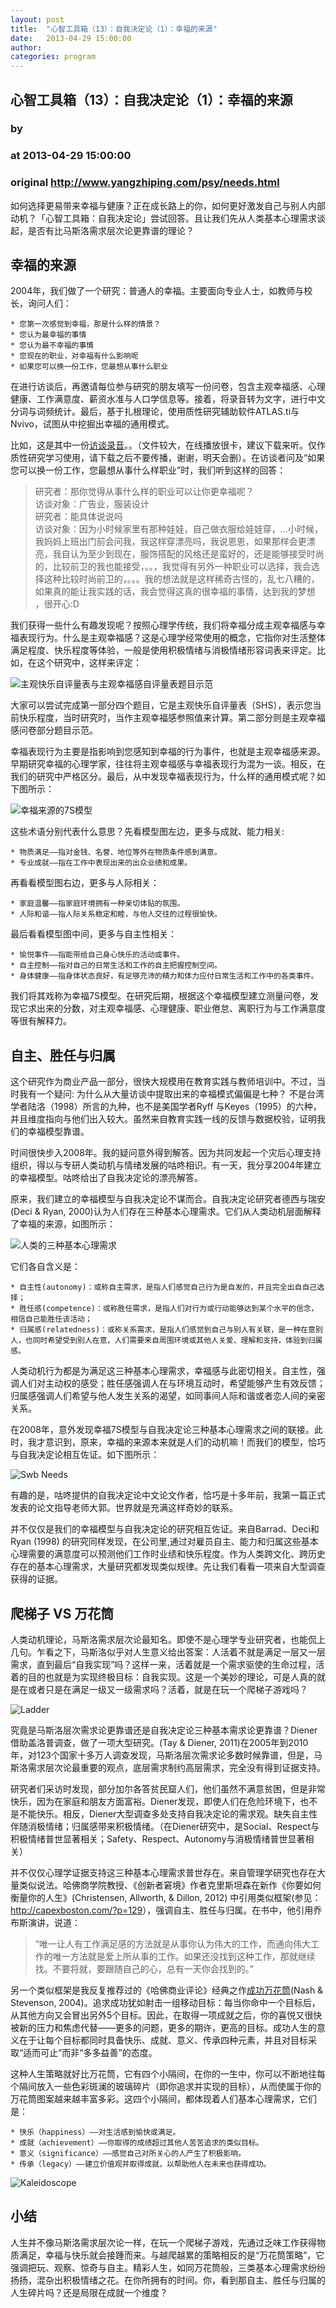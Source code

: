 ```yaml
---
layout: post
title:  "心智工具箱（13）：自我决定论（1）：幸福的来源"
date:   2013-04-29 15:00:00
author: 
categories: program
---
```


## 心智工具箱（13）：自我决定论（1）：幸福的来源
### by 
### at 2013-04-29 15:00:00
### original <http://www.yangzhiping.com/psy/needs.html>

<p>如何选择更易带来幸福与健康？正在成长路上的你，如何更好激发自己与别人内部动机？「心智工具箱：自我决定论」尝试回答。且让我们先从人类基本心理需求谈起，是否有比马斯洛需求层次论更靠谱的理论？</p>

<h2>幸福的来源</h2>

<p>2004年，我们做了一个研究：普通人的幸福。主要面向专业人士，如教师与校长，询问人们：</p>

<pre><code>* 您第一次感觉到幸福，那是什么样的情景？
* 您认为最幸福的事情
* 您认为最不幸福的事情
* 您现在的职业，对幸福有什么影响呢
* 如果您可以换一份工作，您最想从事什么职业
</code></pre>

<p>在进行访谈后，再邀请每位参与研究的朋友填写一份问卷，包含主观幸福感、心理健康、工作满意度、薪资水准与人口学信息等。接着，将录音转为文字，进行中文分词与词频统计。最后，基于扎根理论，使用质性研究辅助软件ATLAS.ti与Nvivo，试图从中挖掘出幸福的通用模式。</p>

<p>比如，这是其中一份<a href="http://www.yangzhiping.com/files/mp3/008.10.21.MP3">访谈录音</a>。。（文件较大，在线播放很卡，建议下载来听。仅作质性研究学习使用，请下载之后不要传播，谢谢，明天会删）。在访谈者问及“如果您可以换一份工作，您最想从事什么样职业”时，我们听到这样的回答：</p>

<blockquote><p>研究者：那你觉得从事什么样的职业可以让你更幸福呢？<br>
访谈对象：广告业，服装设计<br>
研究者：能具体说说吗  <br>
访谈对象：因为小时候家里有那种娃娃，自己做衣服给娃娃穿，...小时候，我妈妈上班出门前会问我，我这样穿漂亮吗，我说恩恩，如果那样会更漂亮，我自认为至少到现在，服饰搭配的风格还是蛮好的，还是能够接受时尚的，比较前卫的我也能接受，。。，我觉得有另外一种职业可以选择，我会选择这种比较时尚前卫的，。。。我的想法就是这样稀奇古怪的，乱七八糟的，如果真的能让我实践的话，我会觉得这真的很幸福的事情，达到我的梦想 ，很开心:D</p></blockquote>

<p>我们获得一些什么有趣发现呢？按照心理学传统，我们将幸福分成主观幸福感与幸福表现行为。什么是主观幸福感？这是心理学经常使用的概念，它指你对生活整体满足程度、快乐程度等体验，一般是使用积极情绪与消极情绪形容词表来评定。比如，在这个研究中，这样来评定：</p>

<p><img src="http://www.yangzhiping.com/images/sdt/shs.jpg" alt="主观快乐自评量表与主观幸福感自评量表题目示范"></p>

<p>大家可以尝试完成第一部分四个题目，它是主观快乐自评量表（SHS），表示您当前快乐程度，当时研究时，当作主观幸福感参照值来计算。第二部分则是主观幸福感问卷部分题目示范。</p>

<p>幸福表现行为主要是指影响到您感知到幸福的行为事件，也就是主观幸福感来源。早期研究幸福的心理学家，往往将主观幸福感与幸福表现行为混为一谈。相反，在我们的研究中严格区分。最后，从中发现幸福表现行为，什么样的通用模式呢？如下图所示：</p>

<p><img src="http://www.yangzhiping.com/images/sdt/swb-source.jpg" alt="幸福来源的7S模型"></p>

<p>这些术语分别代表什么意思？先看模型图左边，更多与成就、能力相关:</p>

<pre><code>* 物质满足——指对金钱、名誉、地位等外在物质条件感到满意。 
* 专业成就——指在工作中表现出来的出众业绩和成果。
</code></pre>

<p>再看看模型图右边，更多与人际相关：</p>

<pre><code>* 家庭温馨——指家庭环境拥有一种亲切体贴的氛围。 
* 人际和谐——指人际关系稳定和睦，与他人交往的过程很愉快。 
</code></pre>

<p>最后看看模型图中间，更多与自主性相关：</p>

<pre><code>* 愉悦事件——指能带给自己身心快乐的活动或事件。 
* 自主控制——指对自己的日常生活和工作的自主把握控制空间。 
* 身体健康——指身体状态良好，有足够充沛的精力和体力应付日常生活和工作中的各类事件。
</code></pre>

<p>我们将其戏称为幸福7S模型。在研究后期，根据这个幸福模型建立测量问卷，发现它求出来的分数，对主观幸福感、心理健康、职业倦怠、离职行为与工作满意度等很有解释力。</p>

<h2>自主、胜任与归属</h2>

<p>这个研究作为商业产品一部分，很快大规模用在教育实践与教师培训中。不过，当时我有一个疑问: 为什么从大量访谈中提取出来的幸福模式偏偏是七种？ 不是台湾学者陆洛（1998）所言的九种，也不是美国学者Ryff 与Keyes（1995）的六种，并且维度指向与他们出入较大。虽然来自教育实践一线的反馈与数据校验，证明我们的幸福模型靠谱。</p>

<p>时间很快步入2008年。我的疑问意外得到解答。因为共同发起一个灾后心理支持组织，得以与专研人类动机与情绪发展的咕咚相识。有一天，我分享2004年建立的幸福模型。咕咚给出了自我决定论的漂亮解答。</p>

<p>原来，我们建立的幸福模型与自我决定论不谋而合。自我决定论研究者德西与瑞安(Deci &amp; Ryan, 2000)认为人们存在三种基本心理需求。它们从人类动机层面解释了幸福的来源，如图所示：</p>

<p><img src="http://www.yangzhiping.com/images/sdt/needs.jpg" alt="人类的三种基本心理需求"></p>

<p>它们各自含义是：</p>

<pre><code>* 自主性(autonomy)：或称自主需求，是指人们感觉自己行为是自发的，并且完全出自自己选择；
* 胜任感(competence)：或称胜任需求，是指人们对行为或行动能够达到某个水平的信念，相信自己能胜任该活动；
* 归属感(relatedness)：或称关系需求，是指人们感觉到自己与别人有关联，是一种在意别人，也同时希望受到别人在意，人们需要来自周围环境或其他人关爱、理解和支持，体验到归属感。
</code></pre>

<p>人类动机行为都是为满足这三种基本心理需求，幸福感与此密切相关。自主性，强调人们对主动权的感受；胜任感强调人在与环境互动时，希望能够产生有效反馈；归属感强调人们希望与他人发生关系的渴望，如同事间人际和谐或者恋人间的亲密关系。</p>

<p>在2008年，意外发现幸福7S模型与自我决定论三种基本心理需求之间的联接。此时，我才意识到，原来，幸福的来源本来就是人们的动机嘛！而我们的模型，恰巧与自我决定论相互佐证。如下图所示：</p>

<p><img src="http://www.yangzhiping.com/images/sdt/swb-needs.jpg" alt="Swb Needs"></p>

<p>有趣的是，咕咚提供的自我决定论中文论文作者，恰巧是十多年前，我第一篇正式发表的论文指导老师大郭。世界就是充满这样奇妙的联系。</p>

<p>并不仅仅是我们的幸福模型与自我决定论的研究相互佐证。来自Barrad、Deci和Ryan (1998) 的研究同样发现，在公司里,通过对雇员自主、能力和归属这些基本心理需要的满意度可以预测他们工作时业绩和快乐程度。作为人类跨文化、跨历史存在的基本心理需求，大量研究都发现类似规律。先让我们看看一项来自大型调查获得的证据。</p>

<h2>爬梯子 VS 万花筒</h2>

<p>人类动机理论，马斯洛需求层次论最知名。即使不是心理学专业研究者，也能侃上几句。乍看之下，马斯洛似乎对人生意义给出答案：人活着不就是满足一层又一层需求，直到最后“自我实现”吗？这样一来，活着就是一个需求驱使的生命过程，活着的目的也就是为实现终极目标：自我实现。这是一个美妙的理论，可是人真的就是在或者只是在满足一级又一级需求吗？活着，就是在玩一个爬梯子游戏吗？</p>

<p><img src="http://www.yangzhiping.com/images/sdt/%20ladder.jpg" alt="Ladder"></p>

<p>究竟是马斯洛层次需求论更靠谱还是自我决定论三种基本需求论更靠谱？Diener借助盖洛普调查，做了一项大型研究。(Tay &amp; Diener, 2011)在2005年到2010年，对123个国家十多万人调查发现，马斯洛层次需求论多数时候靠谱，但是，马斯洛需求层次论最重要的观点，底层需求制约高层需求，完全没有得到证据支持。</p>

<p>研究者们采访时发现，部分加尔各答贫民窟人们，他们虽然不满意贫困，但是非常快乐，因为在家庭和朋友方面富裕。Diener发现，即使人们在危险环境下，也不是不能快乐。相反，Diener大型调查多处支持自我决定论的需求观。缺失自主性伴随消极情绪；归属感带来积极情绪。（在Diener研究中，是Social、Respect与积极情绪普世显著相关；Safety、Respect、Autonomy与消极情绪普世显著相关）</p>

<p>并不仅仅心理学证据支持这三种基本心理需求普世存在。来自管理学研究也存在大量类似说法。哈佛商学院教授、《创新者窘境》作者克里斯坦森在新作《你要如何衡量你的人生》(Christensen, Allworth, &amp; Dillon, 2012) 中引用类似框架(参见：<a href="http://capexboston.com/?p=129">http://capexboston.com/?p=129</a>），强调自主、胜任与归属。在书中，他引用乔布斯演讲，说道：</p>

<blockquote><p>“唯一让人有工作满足感的方法就是从事你认为伟大的工作，而通向伟大工作的唯一方法就是爱上所从事的工作。如果还没找到这种工作，那就继续找。不要将就，要跟随自己的心，总有一天你会找到的。”</p></blockquote>

<p>另一个类似框架是我反复推荐过的《哈佛商业评论》经典之作<a href="http://www.simon.rochester.edu/admitted-portal/fall-ms/cmc-welcome/ms-orientation/download.aspx?id=7187">成功万花筒</a>(Nash &amp; Stevenson, 2004)。追求成功犹如射击一组移动目标：每当你命中一个目标后，从其他方向又会冒出另外5个目标。因此，在取得一项成就之后，你的喜悦又很快被新的压力和焦虑代替——更多的问题，更多的期许，更高的目标。成功人生的意义在于让每个目标都同时具备快乐、成就、意义、传承四种元素，并且对目标采取“适而可止”而非“多多益善”的态度。</p>

<p>这种人生策略就好比万花筒，它有四个小隔间，在你的一生中，你可以不断地往每个隔间放入一些色彩斑澜的玻璃碎片（即你追求并实现的目标），从而使属于你的万花筒图案越来越丰富多彩。这四个小隔间，都体现着人们基本心理需求，它们是：</p>

<pre><code>* 快乐（happiness）——对生活感到愉快或满足。
* 成就（achievement）——你取得的成绩超过其他人苦苦追求的类似目标。
* 意义（significance）——感觉自己对所关心的人产生了积极影响。
* 传承（legacy）——建立价值观并取得成就，以帮助他人在未来也获得成功。
</code></pre>

<p><img src="http://www.yangzhiping.com/images/sdt/kaleidoscope.jpg" alt="Kaleidoscope"></p>

<h2>小结</h2>

<p>人生并不像马斯洛需求层次论一样，在玩一个爬梯子游戏，先通过乏味工作获得物质满足，幸福与快乐就会接踵而来。与越爬越累的策略相反的是“万花筒策略”，它强调把玩、观察、惊奇与自主。精彩人生，如同万花筒般，三类基本心理需求纷纷扬扬，混杂出积极情绪之花。在你所拥有的时间。你，看到那自主、胜任与归属的人生碎片吗？还是局限在成就一个维度？</p>